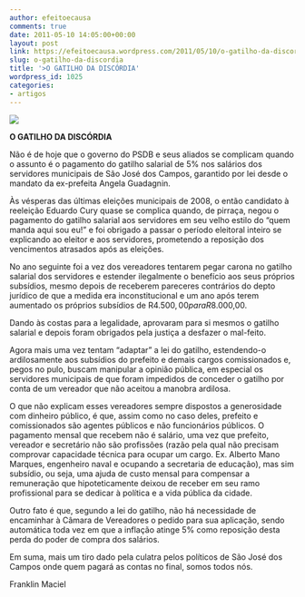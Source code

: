 ```yaml
---
author: efeitoecausa
comments: true
date: 2011-05-10 14:05:00+00:00
layout: post
link: https://efeitoecausa.wordpress.com/2011/05/10/o-gatilho-da-discordia/
slug: o-gatilho-da-discordia
title: '>O GATILHO DA DISCÓRDIA'
wordpress_id: 1025
categories:
- artigos
---
```


>

[![](http://efeitoecausa.files.wordpress.com/2011/05/tironop25c325a9255b3255d.jpg?w=300)](http://efeitoecausa.files.wordpress.com/2011/05/tironop25c325a9255b3255d.jpg)

	 	
	
	
     


**O GATILHO DA DISCÓRDIA**

  


Não é de hoje que o governo do PSDB e seus aliados se complicam quando o assunto é o pagamento do gatilho salarial de 5% nos salários dos servidores municipais de São José dos Campos, garantido por lei desde o mandato da ex-prefeita Angela Guadagnin.

  


Às vésperas das últimas eleições municipais de 2008, o então candidato à reeleição Eduardo Cury quase se complica quando, de pirraça, negou o pagamento do gatilho salarial aos servidores em seu velho estilo do “quem manda aqui sou eu!” e foi obrigado a passar o período eleitoral inteiro se explicando ao eleitor e aos servidores, prometendo a reposição dos vencimentos atrasados após as eleições.

  


No ano seguinte foi a vez dos vereadores tentarem pegar carona no gatilho salarial dos servidores e estender ilegalmente o benefício aos seus próprios subsídios, mesmo depois de receberem pareceres contrários do depto jurídico de que a medida era inconstitucional e um ano após terem aumentado os próprios subsídios de R$4.500,00 para R$8.000,00.

  


Dando às costas para a legalidade, aprovaram para si mesmos o gatilho salarial e depois foram obrigados pela justiça a desfazer o mal-feito.

  


Agora mais uma vez tentam “adaptar” a lei do gatilho, estendendo-o ardilosamente aos subsídios do prefeito e demais cargos comissionados e, pegos no pulo, buscam manipular a opinião pública, em especial os servidores municipais de que foram impedidos de conceder o gatilho por conta de um vereador que não aceitou a manobra ardilosa.

  


O que não explicam esses vereadores sempre dispostos a generosidade com dinheiro público, é que, assim como no caso deles, prefeito e comissionados são agentes públicos e não funcionários públicos. O pagamento mensal que recebem não é salário, uma vez que prefeito, vereador e secretário não são profissões (razão pela qual não precisam comprovar capacidade técnica para ocupar um cargo. Ex. Alberto Mano Marques, engenheiro naval e ocupando a secretaria de educação), mas sim subsídio, ou seja, uma ajuda de custo mensal para compensar a remuneração que hipoteticamente deixou de receber em seu ramo profissional para se dedicar à política e a vida pública da cidade.

  


Outro fato é que, segundo a lei do gatilho, não há necessidade de encaminhar à Câmara de Vereadores o pedido para sua aplicação, sendo automática toda vez em que a inflação atinge 5% como reposição desta perda do poder de compra dos salários.

  


Em suma, mais um tiro dado pela culatra pelos políticos de São José dos Campos onde quem pagará as contas no final, somos todos nós.

  


  


Franklin Maciel
